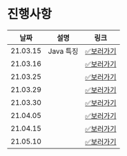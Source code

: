 # 진행사항

|날짜|설명|링크|
|------|---|---|
|21.03.15|Java 특징|[✅보러가기](https://github.com/happ-in/Tech_interview/blob/main/04.Java/phb/21.03.15.md)|
|21.03.16||[✅보러가기](https://github.com/happ-in/Tech_interview/blob/main/04.Java/phb/21.03.16.md)|
|21.03.25||[✅보러가기](https://github.com/happ-in/Tech_interview/blob/main/04.Java/phb/21.03.25.md)|
|21.03.29||[✅보러가기](https://github.com/happ-in/Tech_interview/blob/main/04.Java/phb/21.03.29.md)|
|21.03.30||[✅보러가기](https://github.com/happ-in/Tech_interview/blob/main/04.Java/phb/21.03.30.md)|
|21.04.05||[✅보러가기](https://github.com/happ-in/Tech_interview/blob/main/04.Java/phb/21.04.05.md)|
|21.04.15||[✅보러가기](https://github.com/happ-in/Tech_interview/blob/main/04.Java/phb/21.04.15.md)|
|21.05.10||[✅보러가기](https://github.com/happ-in/Tech_interview/blob/main/04.Java/phb/21.05.10.md)|
